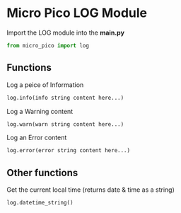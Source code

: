 # Micro Pico LOG Module

Import the LOG module into the **main.py**

```python
from micro_pico import log
```

## Functions

Log a peice of Information

```python
log.info(info string content here...)
```

Log a Warning content

```python
log.warn(warn string content here...)
```

Log an Error content

```python
log.error(error string content here...)
```

## Other functions

Get the current local time (returns date & time as a string)

```python
log.datetime_string()
```
